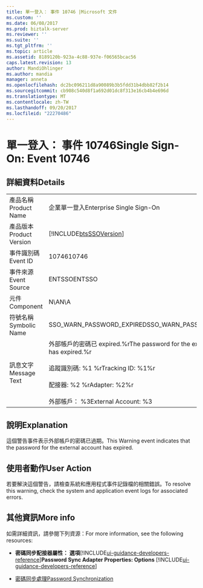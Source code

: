 ```yaml
---
title: 單一登入： 事件 10746 |Microsoft 文件
ms.custom: ''
ms.date: 06/08/2017
ms.prod: biztalk-server
ms.reviewer: ''
ms.suite: ''
ms.tgt_pltfrm: ''
ms.topic: article
ms.assetid: 8189120b-923a-4c88-937e-f06565bcac56
caps.latest.revision: 13
author: MandiOhlinger
ms.author: mandia
manager: anneta
ms.openlocfilehash: dc2bc096211d8a90089b3b5fdd31b4dbb82f2b14
ms.sourcegitcommit: cb908c540d8f1a692d01dc8f313e16cb4b4e696d
ms.translationtype: MT
ms.contentlocale: zh-TW
ms.lasthandoff: 09/20/2017
ms.locfileid: "22270486"
---
```

# <a name="single-sign-on-event-10746"></a><span data-ttu-id="ec762-102">單一登入： 事件 10746</span><span class="sxs-lookup"><span data-stu-id="ec762-102">Single Sign-On: Event 10746</span></span>
## <a name="details"></a><span data-ttu-id="ec762-103">詳細資料</span><span class="sxs-lookup"><span data-stu-id="ec762-103">Details</span></span>  
  
|||  
|-|-|  
|<span data-ttu-id="ec762-104">產品名稱</span><span class="sxs-lookup"><span data-stu-id="ec762-104">Product Name</span></span>|<span data-ttu-id="ec762-105">企業單一登入</span><span class="sxs-lookup"><span data-stu-id="ec762-105">Enterprise Single Sign-On</span></span>|  
|<span data-ttu-id="ec762-106">產品版本</span><span class="sxs-lookup"><span data-stu-id="ec762-106">Product Version</span></span>|[!INCLUDE[btsSSOVersion](../includes/btsssoversion-md.md)]|  
|<span data-ttu-id="ec762-107">事件識別碼</span><span class="sxs-lookup"><span data-stu-id="ec762-107">Event ID</span></span>|<span data-ttu-id="ec762-108">10746</span><span class="sxs-lookup"><span data-stu-id="ec762-108">10746</span></span>|  
|<span data-ttu-id="ec762-109">事件來源</span><span class="sxs-lookup"><span data-stu-id="ec762-109">Event Source</span></span>|<span data-ttu-id="ec762-110">ENTSSO</span><span class="sxs-lookup"><span data-stu-id="ec762-110">ENTSSO</span></span>|  
|<span data-ttu-id="ec762-111">元件</span><span class="sxs-lookup"><span data-stu-id="ec762-111">Component</span></span>|<span data-ttu-id="ec762-112">N\A</span><span class="sxs-lookup"><span data-stu-id="ec762-112">N\A</span></span>|  
|<span data-ttu-id="ec762-113">符號名稱</span><span class="sxs-lookup"><span data-stu-id="ec762-113">Symbolic Name</span></span>|<span data-ttu-id="ec762-114">SSO_WARN_PASSWORD_EXPIRED</span><span class="sxs-lookup"><span data-stu-id="ec762-114">SSO_WARN_PASSWORD_EXPIRED</span></span>|  
|<span data-ttu-id="ec762-115">訊息文字</span><span class="sxs-lookup"><span data-stu-id="ec762-115">Message Text</span></span>|<span data-ttu-id="ec762-116">外部帳戶的密碼已 expired.%r</span><span class="sxs-lookup"><span data-stu-id="ec762-116">The password for the external account has expired.%r</span></span><br /><br /> <span data-ttu-id="ec762-117">追蹤識別碼: %1 %r</span><span class="sxs-lookup"><span data-stu-id="ec762-117">Tracking ID: %1%r</span></span><br /><br /> <span data-ttu-id="ec762-118">配接器: %2 %r</span><span class="sxs-lookup"><span data-stu-id="ec762-118">Adapter: %2%r</span></span><br /><br /> <span data-ttu-id="ec762-119">外部帳戶： %3</span><span class="sxs-lookup"><span data-stu-id="ec762-119">External Account: %3</span></span>|  
  
## <a name="explanation"></a><span data-ttu-id="ec762-120">說明</span><span class="sxs-lookup"><span data-stu-id="ec762-120">Explanation</span></span>  
 <span data-ttu-id="ec762-121">這個警告事件表示外部帳戶的密碼已過期。</span><span class="sxs-lookup"><span data-stu-id="ec762-121">This Warning event indicates that the password for the external account has expired.</span></span>  
  
## <a name="user-action"></a><span data-ttu-id="ec762-122">使用者動作</span><span class="sxs-lookup"><span data-stu-id="ec762-122">User Action</span></span>  
 <span data-ttu-id="ec762-123">若要解決這個警告，請檢查系統和應用程式事件記錄檔的相關錯誤。</span><span class="sxs-lookup"><span data-stu-id="ec762-123">To resolve this warning, check the system and application event logs for associated errors.</span></span>    

## <a name="more-info"></a><span data-ttu-id="ec762-124">其他資訊</span><span class="sxs-lookup"><span data-stu-id="ec762-124">More info</span></span>
<span data-ttu-id="ec762-125">如需詳細資訊，請參閱下列資源：</span><span class="sxs-lookup"><span data-stu-id="ec762-125">For more information, see the following resources:</span></span>  
  
-   <span data-ttu-id="ec762-126">**密碼同步配接器屬性： 選項**[!INCLUDE[ui-guidance-developers-reference](../includes/ui-guidance-developers-reference.md)]</span><span class="sxs-lookup"><span data-stu-id="ec762-126">**Password Sync Adapter Properties: Options** [!INCLUDE[ui-guidance-developers-reference](../includes/ui-guidance-developers-reference.md)]</span></span>  
  
-   [<span data-ttu-id="ec762-127">密碼同步處理</span><span class="sxs-lookup"><span data-stu-id="ec762-127">Password Synchronization</span></span>](../core/password-synchronization2.md)